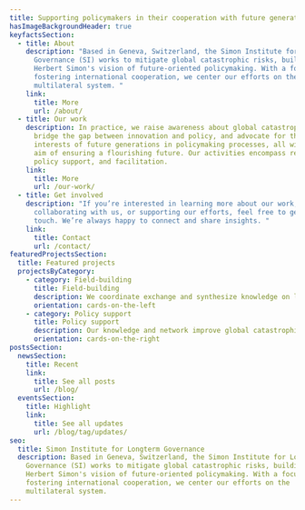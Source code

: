```yaml
---
title: Supporting policymakers in their cooperation with future generations.
hasImageBackgroundHeader: true
keyfactsSection:
  - title: About
    description: "Based in Geneva, Switzerland, the Simon Institute for Longterm
      Governance (SI) works to mitigate global catastrophic risks, building on
      Herbert Simon's vision of future-oriented policymaking. With a focus on
      fostering international cooperation, we center our efforts on the
      multilateral system. "
    link:
      title: More
      url: /about/
  - title: Our work
    description: In practice, we raise awareness about global catastrophic risks,
      bridge the gap between innovation and policy, and advocate for the
      interests of future generations in policymaking processes, all with the
      aim of ensuring a flourishing future. Our activities encompass research,
      policy support, and facilitation.
    link:
      title: More
      url: /our-work/
  - title: Get involved
    description: "If you’re interested in learning more about our work,
      collaborating with us, or supporting our efforts, feel free to get in
      touch. We’re always happy to connect and share insights. "
    link:
      title: Contact
      url: /contact/
featuredProjectsSection:
  title: Featured projects
  projectsByCategory:
    - category: Field-building
      title: Field-building
      description: We coordinate exchange and synthesize knowledge on long-term governance.
      orientation: cards-on-the-left
    - category: Policy support
      title: Policy support
      description: Our knowledge and network improve global catastrophic risk governance.
      orientation: cards-on-the-right
postsSection:
  newsSection:
    title: Recent
    link:
      title: See all posts
      url: /blog/
  eventsSection:
    title: Highlight
    link:
      title: See all updates
      url: /blog/tag/updates/
seo:
  title: Simon Institute for Longterm Governance
  description: Based in Geneva, Switzerland, the Simon Institute for Longterm
    Governance (SI) works to mitigate global catastrophic risks, building on
    Herbert Simon's vision of future-oriented policymaking. With a focus on
    fostering international cooperation, we center our efforts on the
    multilateral system.
---
```

